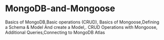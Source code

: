 # MongoDB-and-Mongoose
 Basics of MongoDB,Basic operations (CRUD), Basics of Mongoose,Defining a Schema &amp; Model And create a Model,. CRUD Operations with Mongoose, Additional Queries,Connecting to MongoDB Atlas
